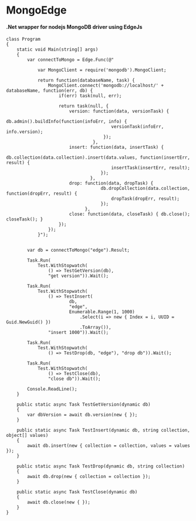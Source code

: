 MongoEdge
=========
#### .Net wrapper for nodejs MongoDB driver using EdgeJs

    class Program
    {
        static void Main(string[] args)
        {
            var connectToMongo = Edge.Func(@"
            
                var MongoClient = require('mongodb').MongoClient;
                
                return function(databaseName, task) {
                    MongoClient.connect('mongodb://localhost/' + databaseName, function(err, db) {
                        if(err) task(null, err);

                        return task(null, {
                            version: function(data, versionTask) { 
                                         db.admin().buildInfo(function(infoErr, info) {
                                            versionTask(infoErr, info.version);
                                         });
                                     },
                            insert: function(data, insertTask) {
                                        db.collection(data.collection).insert(data.values, function(insertErr, result) {
                                            insertTask(insertErr, result);
                                        });
                                    },
                            drop: function(data, dropTask) {
                                        db.dropCollection(data.collection, function(dropErr, result) {
                                            dropTask(dropErr, result);
                                        });
                                  },
                            close: function(data, closeTask) { db.close(); closeTask(); }
                        });
                    });
                }");

            
            var db = connectToMongo("edge").Result;
            
            Task.Run(
                Test.WithStopwatch(
                    () => TestGetVersion(db),
                    "get version")).Wait();

            Task.Run(
                Test.WithStopwatch(
                    () => TestInsert(
                            db,
                            "edge",
                            Enumerable.Range(1, 1000)
                                .Select(i => new { Index = i, UUID = Guid.NewGuid() })
                                .ToArray()),
                    "insert 1000")).Wait();

            Task.Run(
                Test.WithStopwatch(
                    () => TestDrop(db, "edge"), "drop db")).Wait();

            Task.Run(
                Test.WithStopwatch(
                    () => TestClose(db),
                    "close db")).Wait();

            Console.ReadLine();
        }

        public static async Task TestGetVersion(dynamic db)
        {
            var dbVersion = await db.version(new { });
        }

        public static async Task TestInsert(dynamic db, string collection, object[] values)
        {
            await db.insert(new { collection = collection, values = values });
        }

        public static async Task TestDrop(dynamic db, string collection)
        {
            await db.drop(new { collection = collection });
        }

        public static async Task TestClose(dynamic db)
        {
            await db.close(new { });
        }
    }
